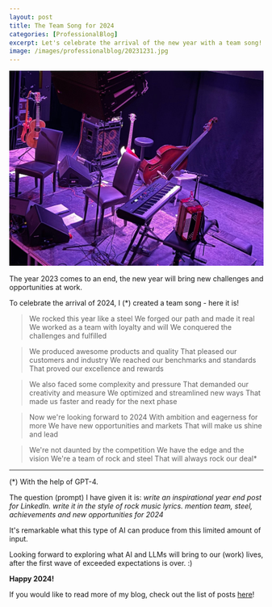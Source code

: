 ```yaml
---
layout: post
title: The Team Song for 2024
categories: [ProfessionalBlog]
excerpt: Let's celebrate the arrival of the new year with a team song!
image: /images/professionalblog/20231231.jpg
---
```


![Jakob’s Professional blog](../images/professionalblog/20231231.jpg)

The year 2023 comes to an end, the new year will bring new challenges and opportunities at work.

To celebrate the arrival of 2024, I (*) created a team song - here it is!


> We rocked this year like a steel
> We forged our path and made it real
> We worked as a team with loyalty and will
> We conquered the challenges and fulfilled

> We produced awesome products and quality
> That pleased our customers and industry
> We reached our benchmarks and standards
> That proved our excellence and rewards

> We also faced some complexity and pressure
> That demanded our creativity and measure
> We optimized and streamlined new ways
> That made us faster and ready for the next phase

> Now we're looking forward to 2024
> With ambition and eagerness for more
> We have new opportunities and markets
> That will make us shine and lead

> We're not daunted by the competition
> We have the edge and the vision
> We're a team of rock and steel
> That will always rock our deal*

---

(*) With the help of GPT-4.

The question (prompt) I have given it is: *write an inspirational year end post for LinkedIn. write it in the style of rock music lyrics. mention team, steel, achievements and new opportunities for 2024*

It's remarkable what this type of AI can produce from this limited amount of input.


Looking forward to exploring what AI and LLMs will bring to our (work) lives, after the first wave of exceeded expectations is over. :)

**Happy 2024!**





If you would like to read more of my blog, check out the list of posts [here](../welcome_to_jakobs_professional_blog)!
